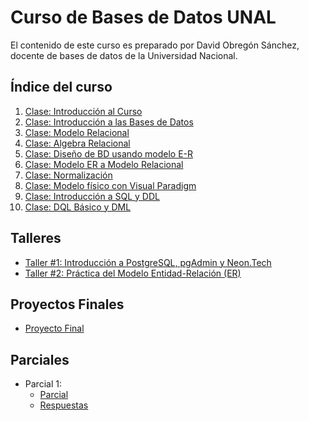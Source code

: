 # Curso de Bases de Datos UNAL

El contenido de este curso es preparado por David Obregón Sánchez, docente de bases de datos de la Universidad Nacional.
## Índice del curso

1. [Clase: Introducción al Curso](Clase%20-%20Introduccion%20al%20curso.md)
2. [Clase: Introducción a las Bases de Datos](Clase%20-%20Introducci%C3%B3n%20a%20las%20bases%20de%20datos.md)
3. [Clase: Modelo Relacional](Clase%20-%20Modelo%20relacional.md)
4. [Clase: Algebra Relacional](Clase%20-%20Algebra%20Relacional.md)
5. [Clase: Diseño de BD usando modelo E-R](Clase%20-%20Dise%C3%B1o%20de%20BD%20usando%20modelo%20E-R.md)
6. [Clase: Modelo ER a Modelo Relacional](Clase%20-%20Modelo%20ER%20a%20Modelo%20Relacional.md)
7. [Clase: Normalización](Clase%20%20-%20Normalizacion.md)
8. [Clase: Modelo físico con Visual Paradigm](Clase%20-%20Modelo%20relacional.md)
9. [Clase: Introducción a SQL y DDL](Clase%20-%20Introducci%C3%B3n%20a%20SQL%20y%20DDL.md)
10. [Clase: DQL Básico y DML](Clase%20-%20DQL%20b%C3%A1sico%20y%20DML.md)

## Talleres
- [Taller #1: Introducción a PostgreSQL, pgAdmin y Neon.Tech](Talleres%2FTaller%20%231.md)
- [Taller #2: Práctica del Modelo Entidad-Relación (ER)](Talleres/Taller%20%232/README.md)

## Proyectos Finales
- [Proyecto Final](Proyecto%20final.md)

## Parciales
- Parcial 1:
  - [Parcial](docs%2FParcial%201.pdf)
  - [Respuestas](Respuestas%20Parcial%20%231.md)